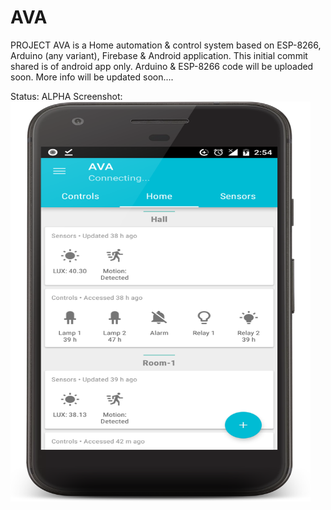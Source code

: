 # AVA


PROJECT AVA is a Home automation & control system based on ESP-8266, Arduino (any variant), Firebase & Android application. This initial commit shared is of android app only. Arduino & ESP-8266 code will be uploaded soon.
More info will be updated soon....


Status: ALPHA
Screenshot: 
<img src="/Images/device-2017-09-02-145457.png?raw=true" width="480" height="640" />
